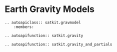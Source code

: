 # Earth Gravity Models

```{eval-rst}
.. autoapiclass:: satkit.gravmodel
    :members:

.. autoapifunction:: satkit.gravity

.. autoapifunction:: satkit.gravity_and_partials
```


 
